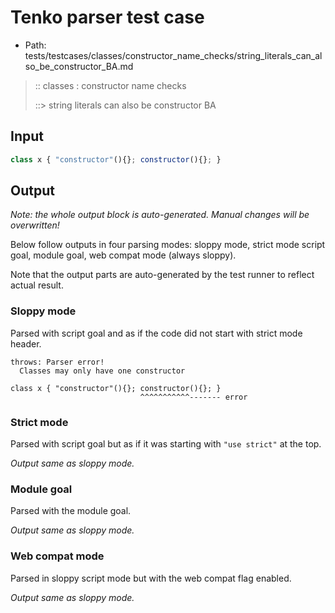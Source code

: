 # Tenko parser test case

- Path: tests/testcases/classes/constructor_name_checks/string_literals_can_also_be_constructor_BA.md

> :: classes : constructor name checks
>
> ::> string literals can also be constructor BA

## Input

`````js
class x { "constructor"(){}; constructor(){}; }
`````

## Output

_Note: the whole output block is auto-generated. Manual changes will be overwritten!_

Below follow outputs in four parsing modes: sloppy mode, strict mode script goal, module goal, web compat mode (always sloppy).

Note that the output parts are auto-generated by the test runner to reflect actual result.

### Sloppy mode

Parsed with script goal and as if the code did not start with strict mode header.

`````
throws: Parser error!
  Classes may only have one constructor

class x { "constructor"(){}; constructor(){}; }
                             ^^^^^^^^^^^------- error
`````

### Strict mode

Parsed with script goal but as if it was starting with `"use strict"` at the top.

_Output same as sloppy mode._

### Module goal

Parsed with the module goal.

_Output same as sloppy mode._

### Web compat mode

Parsed in sloppy script mode but with the web compat flag enabled.

_Output same as sloppy mode._
